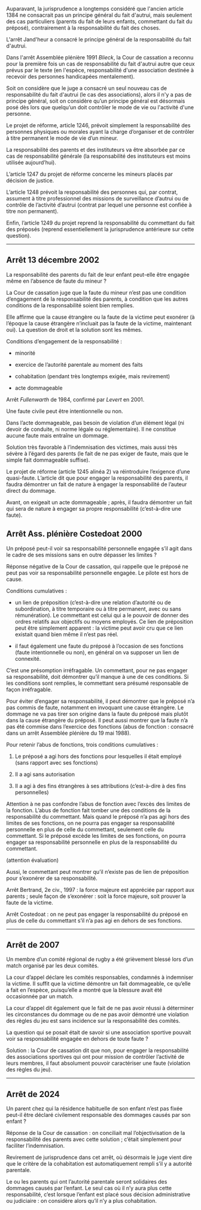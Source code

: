 Auparavant, la jurisprudence a longtemps considéré que l'ancien article 1384 ne consacrait pas un principe général du fait d'autrui, mais seulement des cas particuliers (parents du fait de leurs enfants, commettant du fait du préposé), contrairement à la responsabilité du fait des choses.

L'arrêt Jand'heur a consacré le principe général de la responsabilité du fait d'autrui.

Dans l'arrêt Assemblée plénière 1991 _Blieck_, la Cour de cassation a reconnu pour la première fois un cas de responsabilité du fait d'autrui autre que ceux prévus par le texte (en l'espèce, responsabilité d'une association destinée à recevoir des personnes handicapées mentalement).

Soit on considère que le juge a consacré un seul nouveau cas de responsabilité du fait d'autrui (le cas des associations), alors il n'y a pas de principe général, soit on considère qu’un principe général est désormais posé dès lors que quelqu’un doit contrôler le mode de vie ou l'activité d'une personne.

Le projet de réforme, article 1246, prévoit simplement la responsabilité des personnes physiques ou morales ayant la charge d’organiser et de contrôler à titre permanent le mode de vie d’un mineur.

La responsabilité des parents et des instituteurs va être absorbée par ce cas de responsabilité générale (la responsabilité des instituteurs est moins utilisée aujourd’hui).

L’article 1247 du projet de réforme concerne les mineurs placés par décision de justice.

L’article 1248 prévoit la responsabilité des personnes qui, par contrat, assument à titre professionnel des missions de surveillance d’autrui ou de contrôle de l’activité d’autrui (contrat par lequel une personne est confiée à titre non permanent).

Enfin, l’article 1249 du projet reprend la responsabilité du commettant du fait des préposés (reprend essentiellement la jurisprudence antérieure sur cette question).

---

## Arrêt 13 décembre 2002

La responsabilité des parents du fait de leur enfant peut-elle être engagée même en l’absence de faute du mineur ?

La Cour de cassation juge que la faute du mineur n’est pas une condition d’engagement de la responsabilité des parents, à condition que les autres conditions de la responsabilité soient bien remplies.

Elle affirme que la cause étrangère ou la faute de la victime peut exonérer (à l’époque la cause étrangère n’incluait pas la faute de la victime, maintenant oui).
La question de droit et la solution sont les mêmes.

Conditions d’engagement de la responsabilité :

- minorité
    
- exercice de l’autorité parentale au moment des faits
    
- cohabitation (pendant très longtemps exigée, mais revirement)
    
- acte dommageable
    

Arrêt _Fullenwarth_ de 1984, confirmé par _Levert_ en 2001.

Une faute civile peut être intentionnelle ou non.

Dans l’acte dommageable, pas besoin de violation d’un élément légal (ni devoir de conduite, ni norme légale ou réglementaire). Il ne constitue aucune faute mais entraîne un dommage.

Solution très favorable à l’indemnisation des victimes, mais aussi très sévère à l’égard des parents (le fait de ne pas exiger de faute, mais que le simple fait dommageable suffise).

Le projet de réforme (article 1245 alinéa 2) va réintroduire l’exigence d’une quasi-faute. L’article dit que pour engager la responsabilité des parents, il faudra démontrer un fait de nature à engager la responsabilité de l’auteur direct du dommage.

Avant, on exigeait un acte dommageable ; après, il faudra démontrer un fait qui sera de nature à engager sa propre responsabilité (c’est-à-dire une faute).

## Arrêt Ass. plénière Costedoat 2000

Un préposé peut-il voir sa responsabilité personnelle engagée s’il agit dans le cadre de ses missions sans en outre dépasser les limites ?

Réponse négative de la Cour de cassation, qui rappelle que le préposé ne peut pas voir sa responsabilité personnelle engagée. Le pilote est hors de cause.

Conditions cumulatives :

- un lien de préposition (c’est-à-dire une relation d’autorité ou de subordination, à titre temporaire ou à titre permanent, avec ou sans rémunération). Le commettant est celui qui a le pouvoir de donner des ordres relatifs aux objectifs ou moyens employés. Ce lien de préposition peut être simplement apparent : la victime peut avoir cru que ce lien existait quand bien même il n’est pas réel.
    
- il faut également une faute du préposé à l’occasion de ses fonctions (faute intentionnelle ou non), en général on va supposer un lien de connexité.
    

C’est une présomption irréfragable. Un commettant, pour ne pas engager sa responsabilité, doit démontrer qu’il manque à une de ces conditions. Si les conditions sont remplies, le commettant sera présumé responsable de façon irréfragable.

Pour éviter d’engager sa responsabilité, il peut démontrer que le préposé n’a pas commis de faute, notamment en invoquant une cause étrangère. Le dommage ne va pas tirer son origine dans la faute du préposé mais plutôt dans la cause étrangère du préposé. Il peut aussi montrer que la faute n’a pas été commise dans l’exercice des fonctions (abus de fonction : consacré dans un arrêt Assemblée plénière du 19 mai 1988).

Pour retenir l’abus de fonctions, trois conditions cumulatives :

1. Le préposé a agi hors des fonctions pour lesquelles il était employé (sans rapport avec ses fonctions)
    
2. Il a agi sans autorisation
    
3. Il a agi à des fins étrangères à ses attributions (c’est-à-dire à des fins personnelles)
    

Attention à ne pas confondre l’abus de fonction avec l’excès des limites de la fonction. L’abus de fonction fait tomber une des conditions de la responsabilité du commettant. Mais quand le préposé n’a pas agi hors des limites de ses fonctions, on ne pourra pas engager sa responsabilité personnelle en plus de celle du commettant, seulement celle du commettant. Si le préposé excède les limites de ses fonctions, on pourra engager sa responsabilité personnelle en plus de la responsabilité du commettant.

(attention évaluation)

Aussi, le commettant peut montrer qu’il n’existe pas de lien de préposition pour s’exonérer de sa responsabilité.

Arrêt Bertrand, 2e civ., 1997 : la force majeure est appréciée par rapport aux parents ; seule façon de s’exonérer : soit la force majeure, soit prouver la faute de la victime.

Arrêt Costedoat : on ne peut pas engager la responsabilité du préposé en plus de celle du commettant s’il n’a pas agi en dehors de ses fonctions.

---

## Arrêt de 2007

Un membre d’un comité régional de rugby a été grièvement blessé lors d’un match organisé par les deux comités.

La cour d’appel déclare les comités responsables, condamnés à indemniser la victime. Il suffit que la victime démontre un fait dommageable, ce qu’elle a fait en l’espèce, puisqu’elle a montré que la blessure avait été occasionnée par un match.

La cour d’appel dit également que le fait de ne pas avoir réussi à déterminer les circonstances du dommage ou de ne pas avoir démontré une violation des règles du jeu est sans incidence sur la responsabilité des comités.

La question qui se posait était de savoir si une association sportive pouvait voir sa responsabilité engagée en dehors de toute faute ?

Solution : la Cour de cassation dit que non, pour engager la responsabilité des associations sportives qui ont pour mission de contrôler l’activité de leurs membres, il faut absolument pouvoir caractériser une faute (violation des règles du jeu).

---

## Arrêt de 2024

Un parent chez qui la résidence habituelle de son enfant n’est pas fixée peut-il être déclaré civilement responsable des dommages causés par son enfant ?

Réponse de la Cour de cassation : on conciliait mal l’objectivisation de la responsabilité des parents avec cette solution ; c’était simplement pour faciliter l’indemnisation.

Revirement de jurisprudence dans cet arrêt, où désormais le juge vient dire que le critère de la cohabitation est automatiquement rempli s’il y a autorité parentale.

Le ou les parents qui ont l’autorité parentale seront solidaires des dommages causés par l’enfant. Le seul cas où il n’y aura plus cette responsabilité, c’est lorsque l’enfant est placé sous décision administrative ou judiciaire : on considère alors qu’il n’y a plus cohabitation.